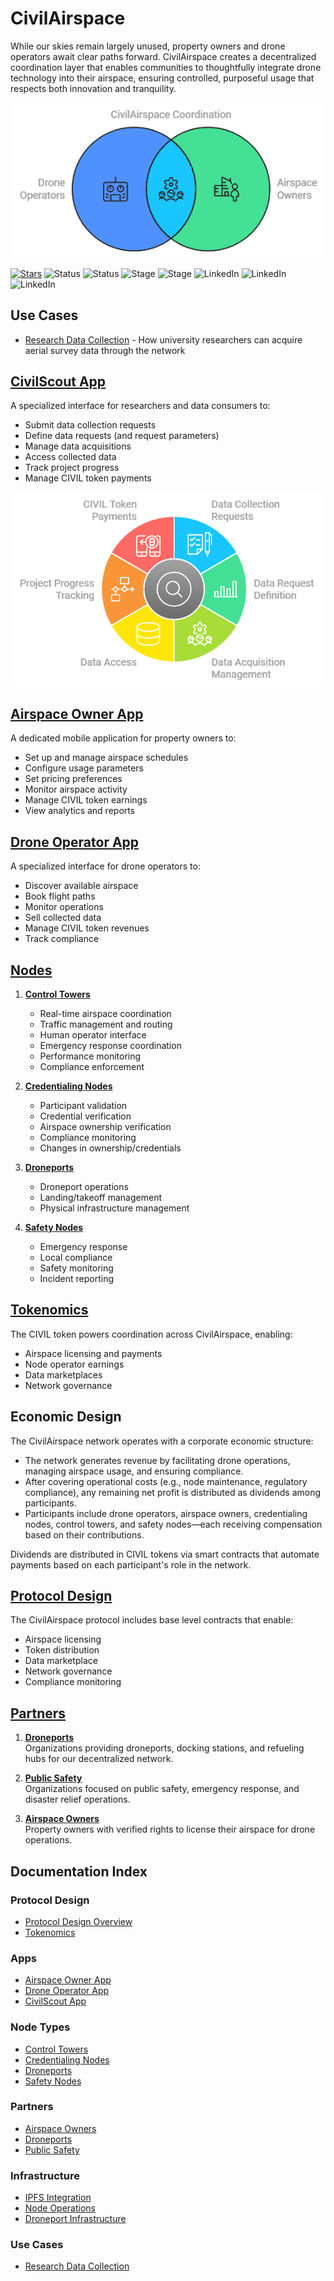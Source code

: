# CivilAirspace

While our skies remain largely unused, property owners and drone operators await clear paths forward. CivilAirspace creates a decentralized coordination layer that enables communities to thoughtfully integrate drone technology into their airspace, ensuring controlled, purposeful usage that respects both innovation and tranquility.

![CivilAirspace Coordination](docs/images/CivilAirspaceCoordination.png)

[![Stars](https://img.shields.io/github/stars/rolodexter/CivilAirspace?style=social)](https://github.com/rolodexter/CivilAirspace)
![Status](https://img.shields.io/badge/Status-In%20Development-yellow)
![Status](https://img.shields.io/badge/Status-In%20Development-yellow)
![Stage](https://img.shields.io/badge/Stage-Alpha-blue)
![Stage](https://img.shields.io/badge/Stage-Alpha-blue)
![LinkedIn](https://img.shields.io/badge/LinkedIn-Dan_Williams-0077B5?style=social&logo=linkedin) 
![LinkedIn](https://img.shields.io/badge/LinkedIn-Joe_Maristela-0077B5?style=social&logo=linkedin)
![LinkedIn](https://img.shields.io/badge/LinkedIn-Will_Tobin-0077B5?style=social&logo=linkedin)

## Use Cases
- [Research Data Collection](docs/use_cases/Research_Data_Collection.md) - How university researchers can acquire aerial survey data through the network

## [CivilScout App](docs/CivilScout_App.md)

A specialized interface for researchers and data consumers to:
- Submit data collection requests
- Define data requests (and request parameters)
- Manage data acquisitions
- Access collected data
- Track project progress
- Manage CIVIL token payments

![CivilScout App Functionalities](docs/images/CivilScoutAppFunctionalities.png)

## [Airspace Owner App](docs/Airspace_Owner_App.md)
A dedicated mobile application for property owners to:
- Set up and manage airspace schedules
- Configure usage parameters
- Set pricing preferences
- Monitor airspace activity
- Manage CIVIL token earnings
- View analytics and reports

## [Drone Operator App](docs/Drone_Operator_App.md)
A specialized interface for drone operators to:
- Discover available airspace
- Book flight paths
- Monitor operations
- Sell collected data
- Manage CIVIL token revenues
- Track compliance

## [Nodes](docs/Nodes.md)

1. **[Control Towers](docs/Control_Towers.md)**
   - Real-time airspace coordination
   - Traffic management and routing
   - Human operator interface
   - Emergency response coordination
   - Performance monitoring
   - Compliance enforcement

2. **[Credentialing Nodes](docs/Credentialing_Nodes.md)**
   - Participant validation
   - Credential verification
   - Airspace ownership verification
   - Compliance monitoring
   - Changes in ownership/credentials

3. **[Droneports](docs/Droneports.md)**
   - Droneport operations
   - Landing/takeoff management
   - Physical infrastructure management

4. **[Safety Nodes](docs/Safety_Nodes.md)**
   - Emergency response
   - Local compliance
   - Safety monitoring
   - Incident reporting

## [Tokenomics](docs/Tokenomics.md)
The CIVIL token powers coordination across CivilAirspace, enabling:
- Airspace licensing and payments
- Node operator earnings
- Data marketplaces 
- Network governance

## Economic Design

The CivilAirspace network operates with a corporate economic structure:
- The network generates revenue by facilitating drone operations, managing airspace usage, and ensuring compliance.
- After covering operational costs (e.g., node maintenance, regulatory compliance), any remaining net profit is distributed as dividends among participants.
- Participants include drone operators, airspace owners, credentialing nodes, control towers, and safety nodes—each receiving compensation based on their contributions.

Dividends are distributed in CIVIL tokens via smart contracts that automate payments based on each participant's role in the network.

## [Protocol Design](docs/protocol/Protocol_Design.md)
The CivilAirspace protocol includes base level contracts that enable:
- Airspace licensing
- Token distribution
- Data marketplace
- Network governance
- Compliance monitoring

## [Partners](docs/partners/Partners.md)

1. **[Droneports](docs/partners/Droneports.md)**  
   Organizations providing droneports, docking stations, and refueling hubs for our decentralized network.

2. **[Public Safety](docs/partners/Public_Safety.md)**  
   Organizations focused on public safety, emergency response, and disaster relief operations.

3. **[Airspace Owners](docs/partners/Airspace_Owners.md)**  
   Property owners with verified rights to license their airspace for drone operations.

## Documentation Index

### Protocol Design
- [Protocol Design Overview](docs/protocol/Protocol_Design.md)
- [Tokenomics](docs/tokenomics/Tokenomics.md)

### Apps
- [Airspace Owner App](docs/apps/Airspace_Owner_App.md)
- [Drone Operator App](docs/apps/Drone_Operator_App.md)
- [CivilScout App](docs/apps/CivilScout_App.md)

### Node Types
- [Control Towers](docs/nodes/Control_Towers.md)
- [Credentialing Nodes](docs/nodes/Credentialing_Nodes.md)
- [Droneports](docs/nodes/Droneports.md)
- [Safety Nodes](docs/nodes/Safety_Nodes.md)

### Partners
- [Airspace Owners](docs/partners/Airspace_Owners.md)
- [Droneports](docs/partners/Droneports.md)
- [Public Safety](docs/partners/Public_Safety.md)

### Infrastructure
- [IPFS Integration](docs/infrastructure/ipfs.md)
- [Node Operations](docs/infrastructure/nodes.md)
- [Droneport Infrastructure](docs/infrastructure/droneports.md)

### Use Cases
- [Research Data Collection](docs/use_cases/Research_Data_Collection.md)